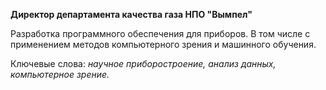 **Директор департамента качества газа НПО "Вымпел"**

Разработка программного обеспечения для приборов. В том числе с применением методов компьютерного зрения и машинного обучения.

Ключевые слова: *научное приборостроение, анализ данных, компьютерное зрение.*